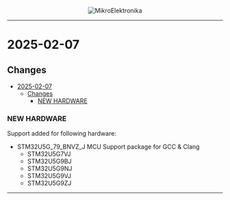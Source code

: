 <p align="center">
  <img src="http://www.mikroe.com/img/designs/beta/logo_small.png?raw=true" alt="MikroElektronika"/>
</p>

---

# 2025-02-07

## Changes

- [2025-02-07](#2025-02-07)
  - [Changes](#changes)
    - [NEW HARDWARE](#new-hardware)

### NEW HARDWARE

Support added for following hardware:

+ STM32U5G_79_BNVZ_J MCU Support package for GCC & Clang
  + STM32U5G7VJ
  + STM32U5G9BJ
  + STM32U5G9NJ
  + STM32U5G9VJ
  + STM32U5G9ZJ

---
